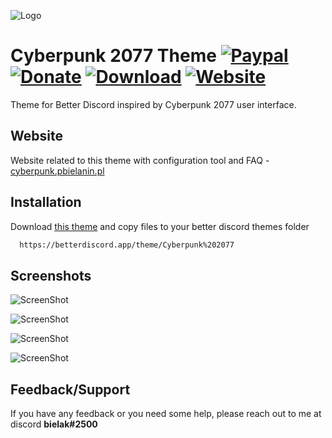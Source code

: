 
![Logo](https://i.imgur.com/iQBKIra.png)


# Cyberpunk 2077 Theme [![Paypal][paypal-logo]][paypal-url] [![Donate][coffe-logo]][coffe-url] [![Download][download-logo]][download-url] [![Website][website-logo]][website-url]

Theme for Better Discord inspired by Cyberpunk 2077 user interface.

## Website

Website related to this theme with configuration tool and FAQ - [cyberpunk.pbielanin.pl](https://cyberpunk.pbielanin.pl)
## Installation

Download [this theme](https://betterdiscord.app/theme/Cyberpunk%202077) and copy files to your better discord themes folder

```bash
  https://betterdiscord.app/theme/Cyberpunk%202077
```

## Screenshots

![ScreenShot](https://i.imgur.com/Ya1uq38.png)

![ScreenShot](https://i.imgur.com/SdK6PQU.png)

![ScreenShot](https://i.imgur.com/CCE0exv.png)

![ScreenShot](https://i.imgur.com/kmi8geP.png)

## Feedback/Support

If you have any feedback or you need some help, please reach out to me at discord **bielak#2500**

[paypal-logo]: https://img.shields.io/static/v1?label=PayPal&message=Donate&style=flat-square&logo=paypal&color=blue
[paypal-url]: https://www.paypal.com/donate/?hosted_button_id=PGVKB863SXYUQ

[download-logo]: https://img.shields.io/static/v1?label=Download&message=Theme&style=flat-square&color=red
[download-url]: https://betterdiscord.app/theme/Cyberpunk%202077

[coffe-logo]: https://img.shields.io/static/v1?label=BuyMeCoffee&message=Donate&style=flat-square&logo=buy-me-a-coffee&color=yellow
[coffe-url]: https://www.buymeacoffee.com/patrykbielanin

[website-logo]: https://img.shields.io/website?down_message=offline&style=flat-square&up_message=online&url=https%3A%2F%2Fcyberpunk.pbielanin.pl
[website-url]: https://cyberpunk.pbielanin.pl
